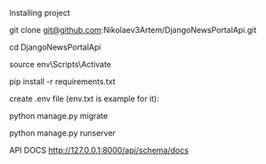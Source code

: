 Installing project

git clone git@github.com:Nikolaev3Artem/DjangoNewsPortalApi.git

cd DjangoNewsPortalApi

source env\Scripts\Activate

pip install -r requirements.txt

create .env file (env.txt is example for it):


python manage.py migrate

python manage.py runserver

API DOCS
http://127.0.0.1:8000/api/schema/docs